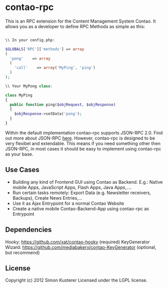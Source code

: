 # contao-rpc

This is an RPC extension for the Content Management System Contao. It allows you as a developer
to define RPC Methods as simple as this:

```php

\\ In your config.php:

$GLOBALS['RPC']['methods'] => array
(
  'pong'    => array
  (
    'call'    => array('MyPing', 'ping')
  )
);

\\ Your MyPong class:

class MyPing
{
  public function ping($objRequest, $objResponse)
  {
    $objResponse->setData('pong');
  }
}
```

Within the default implementation contao-rpc supports JSON-RPC 2.0. Find out more about JSON-RPC
[here](http://www.jsonrpc.org/specification). However, contao-rpc is designed to be very flexibel
and extendable. This means if you need something other then JSON-RPC, in most cases it should
 be easy to implement using contao-rpc as your base.

## Use Cases

* Building any kind of Frontend GUI using Contao as Backend. E.g.: Native mobile Apps, JavaScript Apps, Flash Apps, Java Apps,....
* Run certain tasks remotely: Export Data (e.g. Newsletter receivers, Backups), Create News Entries,...
* Use it as Ajax Entrypoint for a normal Contao Website
* Create a native mobile Contao-Backend-App using contao-rpc as Entrypoint

## Dependencies
Hooky: https://github.com/xat/contao-hooky (required)
KeyGenerator Wizard: https://github.com/mediabakery/contao-KeyGenerator (optional, but recommend)

## License
Copyright (c) 2012 Simon Kusterer
Licensed under the LGPL license.

